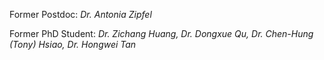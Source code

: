 Former Postdoc: _Dr. Antonia Zipfel_

Former PhD Student: _Dr. Zichang Huang, Dr. Dongxue Qu, Dr. Chen-Hung (Tony) Hsiao, Dr. Hongwei Tan_

